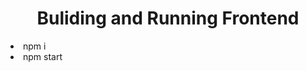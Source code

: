 <h1 align = "center"> Buliding and Running Frontend </h1>
<ui>
  <li>npm i</li>
  <li>npm start</li>
</ui>

